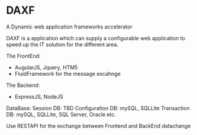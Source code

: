 # DAXF
A Dynamic web application frameworks accelerator 

DAXF is a application which can supply a configurable web application to speed up the IT solution for the different area.

The FrontEnd:
  - AugularJS, Jquery, HTM5
  - FluidFramework for the message excahnge
  
The Backend:
  - ExpressJS, NodeJS
  
DataBase:
  Session DB: TBD
  Configuration DB: mySQL, SQLLite
  Transaction DB: mySQL, SQLLite, SQL Server, Oracle etc.
  
Use RESTAPI for the exchange between Frontend and BackEnd datachange
